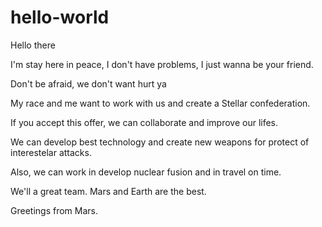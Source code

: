 # hello-world

Hello there

I'm stay here in peace, I don't have problems, I just wanna be your friend.

Don't be afraid, we don't want hurt ya 

My race and me want to work with us and create a Stellar confederation. 

If you accept this offer, we can collaborate and improve our lifes.

We can develop best technology and create new weapons for protect of interestelar attacks.

Also, we can work in develop nuclear fusion and in travel on time. 

We'll a great team. Mars and Earth are the best.

Greetings from Mars. 
